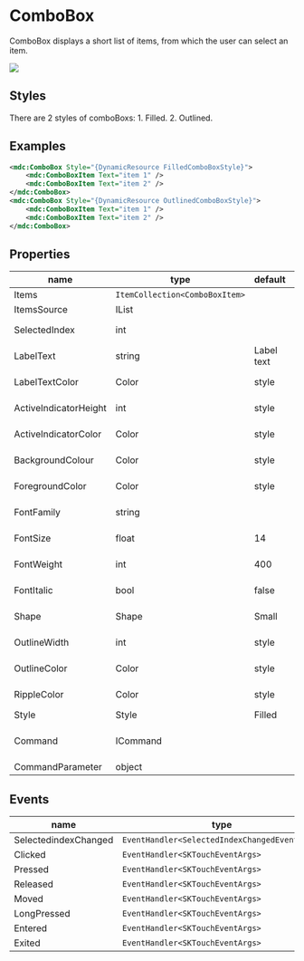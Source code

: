 # ComboBox

ComboBox displays a short list of items, from which the user can select an item.

![](/assets/combo-boxs.png)



## Styles

There are 2 styles of comboBoxs: 1. Filled.  2. Outlined.

## Examples

```xml
<mdc:ComboBox Style="{DynamicResource FilledComboBoxStyle}">
	<mdc:ComboBoxItem Text="item 1" />
	<mdc:ComboBoxItem Text="item 2" />
</mdc:ComboBox>
<mdc:ComboBox Style="{DynamicResource OutlinedComboBoxStyle}">
	<mdc:ComboBoxItem Text="item 1" />
	<mdc:ComboBoxItem Text="item 2" />
</mdc:ComboBox>
```





## Properties

| name                  | type                           | default    | describes                                             |
| --------------------- | ------------------------------ | ---------- | ----------------------------------------------------- |
| Items                 | `ItemCollection<ComboBoxItem>` |            | comboBox's items.                                     |
| ItemsSource           | IList                          |            | comboBox's items.                                     |
| SelectedIndex         | int                            |            | comboBox's items selected index.                      |
| LabelText             | string                         | Label text | comboBox's label text.                                |
| LabelTextColor        | Color                          | style      | comboBox's label text color.                          |
| ActiveIndicatorHeight | int                            | style      | comboBox's active indicator height.                   |
| ActiveIndicatorColor  | Color                          | style      | comboBox's active indicator color.                    |
| BackgroundColour      | Color                          | style      | comboBox's background color.                          |
| ForegroundColor       | Color                          | style      | comboBox's foreground color.                          |
| FontFamily            | string                         |            | font family of the comboBox's text.                   |
| FontSize              | float                          | 14         | font size of the comboBox's text.                     |
| FontWeight            | int                            | 400        | font weight of the comboBox's text.                   |
| FontItalic            | bool                           | false      | enable font italic of the comboBox's text.            |
| Shape                 | Shape                          | Small      | corner radius of the comboBox's border.               |
| OutlineWidth          | int                            | style      | comboBox's border width.                              |
| OutlineColor          | Color                          | style      | comboBox's border color.                              |
| RippleColor           | Color                          | style      | comboBox's ripple color.                              |
| Style                 | Style                          | Filled     | comboBox's style                                      |
| Command               | ICommand                       |            | executed when the comboBox's is SelectedindexChanged. |
| CommandParameter      | object                         |            | Command's parameter.                                  |





## Events

| name                 | type                                          |
| -------------------- | --------------------------------------------- |
| SelectedindexChanged | `EventHandler<SelectedIndexChangedEventArgs>` |
| Clicked              | `EventHandler<SKTouchEventArgs>`              |
| Pressed              | `EventHandler<SKTouchEventArgs>`              |
| Released             | `EventHandler<SKTouchEventArgs>`              |
| Moved                | `EventHandler<SKTouchEventArgs>`              |
| LongPressed          | `EventHandler<SKTouchEventArgs>`              |
| Entered              | `EventHandler<SKTouchEventArgs>`              |
| Exited               | `EventHandler<SKTouchEventArgs>`              |

